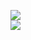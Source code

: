 [![](https://img.shields.io/badge/Made%20With-Github%20Spray-lightgrey.svg?style=for-the-badge&logo=github)](https://github.com/Annihil/github-spray#18424)  
[![](https://i.imgur.com/2DrTn0Z.gif)](https://github.com/Annihil/github-spray)